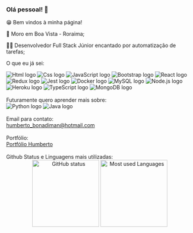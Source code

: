 ### Olá pessoal! 👋

😁 Bem vindos à minha página!

🏡 Moro em Boa Vista - Roraima;

🧑‍💻 Desenvolvedor Full Stack Júnior encantado por automatização de tarefas;

O que eu já sei:
<div>
  <img src="https://img.shields.io/badge/HTML5-E34F26?style=for-the-badge&logo=html5&logoColor=white" alt="Html logo" />
  <img src="https://img.shields.io/badge/CSS3-1572B6?style=for-the-badge&logo=css3&logoColor=white" alt="Css logo" />
  <img src="https://img.shields.io/badge/JavaScript-323330?style=for-the-badge&logo=javascript&logoColor=F7DF1E" alt="JavaScript logo" />
  <img src="https://img.shields.io/badge/Bootstrap-563D7C?style=for-the-badge&logo=bootstrap&logoColor=white" alt="Bootstrap logo" />
  <img src="https://img.shields.io/badge/React-20232A?style=for-the-badge&logo=react&logoColor=61DAFB" alt="React logo" />
  <img src="https://img.shields.io/badge/Redux-593D88?style=for-the-badge&logo=redux&logoColor=white" alt="Redux logo" />
  <img src="https://img.shields.io/badge/Jest-C21325?style=for-the-badge&logo=jest&logoColor=white" alt="Jest logo" />
  <img src="https://img.shields.io/badge/Docker-2CA5E0?style=for-the-badge&logo=docker&logoColor=white" alt="Docker logo" />
  <img src="https://img.shields.io/badge/MySQL-005C84?style=for-the-badge&logo=mysql&logoColor=white" alt="MySQL logo" />
  <img src="https://img.shields.io/badge/Node.js-339933?style=for-the-badge&logo=nodedotjs&logoColor=white" alt="Node.js logo" />
  <img src="https://img.shields.io/badge/Heroku-430098?style=for-the-badge&logo=heroku&logoColor=white" alt="Heroku logo" />
  <img src="https://img.shields.io/badge/TypeScript-007ACC?style=for-the-badge&logo=typescript&logoColor=white" alt="TypeScript logo" />
  <img src="https://img.shields.io/badge/MongoDB-4EA94B?style=for-the-badge&logo=mongodb&logoColor=white" alt="MongoDB logo" />
</div>
</br>
Futuramente quero aprender mais sobre:
<div>
  <img src="https://img.shields.io/badge/Python-FFD43B?style=for-the-badge&logo=python&logoColor=darkgreen" alt="Python logo" />
  <img src="https://img.shields.io/badge/Java-ED8B00?style=for-the-badge&logo=java&logoColor=white" alt="Java logo" />
</div>
</br>
Email para contato:
<div>
  <a href="mailto:humberto_bonadiman@hotmail.com" target="_blank">humberto_bonadiman@hotmail.com</a>
</div>
<br />
Portfólio:
<div>
  <a href="https://humberto-bonadiman.github.io/" target="_blank">Portfólio Humberto</a>
</div>
<br />
Github Status e Linguagens mais utilizadas:

<div align="center">
  <img height="180em" src="https://github-readme-stats.vercel.app/api?username=Humberto-Bonadiman" alt="GitHub status" />
  <img height="180em" src="https://github-readme-stats.vercel.app/api/top-langs/?username=Humberto-Bonadiman" alt="Most used Languages" />
 </div>
